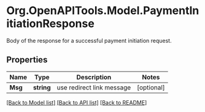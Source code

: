 # Org.OpenAPITools.Model.PaymentInitiationResponse
Body of the response for a successful payment initiation request.

## Properties

Name | Type | Description | Notes
------------ | ------------- | ------------- | -------------
**Msg** | **string** | use redirect link message | [optional] 

[[Back to Model list]](../README.md#documentation-for-models) [[Back to API list]](../README.md#documentation-for-api-endpoints) [[Back to README]](../README.md)

